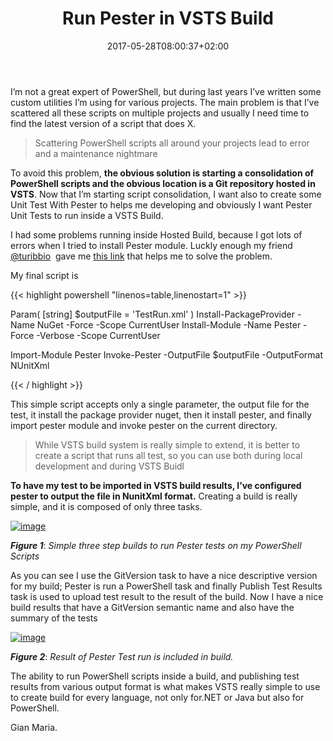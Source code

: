 ﻿---
title: "Run Pester in VSTS Build"
description: ""
date: 2017-05-28T08:00:37+02:00
draft: false
tags: [build,PowerShell]
categories: [Team Foundation Server]
---
I’m not a great expert of PowerShell, but during last years I’ve written some custom utilities I’m using for various projects. The main problem is that I’ve scattered all these scripts on multiple projects and usually I need time to find the latest version of a script that does X.

> Scattering PowerShell scripts all around your projects lead to error and a maintenance nightmare

To avoid this problem,  **the obvious solution is starting a consolidation of PowerShell scripts and the obvious location is a Git repository hosted in VSTS**. Now that I’m starting script consolidation, I want also to create some Unit Test With Pester to helps me developing and obviously I want Pester Unit Tests to run inside a VSTS Build.

I had some problems running inside Hosted Build, because I got lots of errors when I tried to install Pester module. Luckly enough my friend [@turibbio](https://twitter.com/turibbio?lang=en)  gave me [this link](https://david-obrien.net/2017/03/vsts-powershell-modules/) that helps me to solve the problem.

My final script is

{{< highlight powershell "linenos=table,linenostart=1" >}}

Param(
    [string] $outputFile = 'TestRun.xml'
)
Install-PackageProvider -Name NuGet -Force -Scope CurrentUser
Install-Module -Name Pester -Force -Verbose -Scope CurrentUser

Import-Module Pester
Invoke-Pester -OutputFile $outputFile -OutputFormat NUnitXml

{{< / highlight >}}

This simple script accepts only a single parameter, the output file for the test, it install the package provider nuget, then it install pester, and finally import pester module and invoke pester on the current directory.

> While VSTS build system is really simple to extend, it is better to create a script that runs all test, so you can use both during local development and during VSTS Buidl

 **To have my test to be imported in VSTS build results, I’ve configured pester to output the file in NunitXml format.** Creating a build is really simple, and it is composed of only three tasks.

[![image](http://www.codewrecks.com/blog/wp-content/uploads/2017/05/image_thumb-12.png "image")](http://www.codewrecks.com/blog/wp-content/uploads/2017/05/image-12.png)

 ***Figure 1***: *Simple three step builds to run Pester tests on my PowerShell Scripts*

As you can see I use the GitVersion task to have a nice descriptive version for my build; Pester is run a PowerShell task and finally Publish Test Results task is used to upload test result to the result of the build. Now I have a nice build results that have a GitVersion semantic name and also have the summary of the tests

[![image](http://www.codewrecks.com/blog/wp-content/uploads/2017/05/image_thumb-13.png "image")](http://www.codewrecks.com/blog/wp-content/uploads/2017/05/image-13.png)

 ***Figure 2***: *Result of Pester Test run is included in build.*

The ability to run PowerShell scripts inside a build, and publishing test results from various output format is what makes VSTS really simple to use to create build for every language, not only for.NET or Java but also for PowerShell.

Gian Maria.
